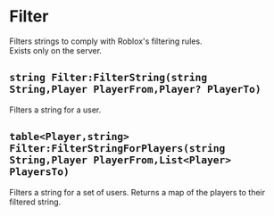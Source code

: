 # Filter
Filters strings to comply with Roblox's filtering rules.<br>
Exists only on the server.

## `string Filter:FilterString(string String,Player PlayerFrom,Player? PlayerTo)`
Filters a string for a user.

## `table<Player,string> Filter:FilterStringForPlayers(string String,Player PlayerFrom,List<Player> PlayersTo)`
Filters a string for a set of users.
Returns a map of the players to their filtered string.